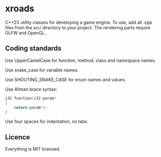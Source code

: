 # xroads
C++23 utility classes for developing a game engine. To use, add all .cpp files from the src/ directory to your project. The rendering parts require GLFW and OpenGL.

## Coding standards

Use UpperCamelCase for function, method, class and namespace names. 

Use snake_case for variable names.

Use SHOUTING_SNAKE_CASE for enum names and values.

Use Allman brace syntax:

```cpp
i32 function(i32 param)
{
    return param*2;
}
```

Use four spaces for indentation, no tabs.

## Licence

Everything is MIT licensed.
